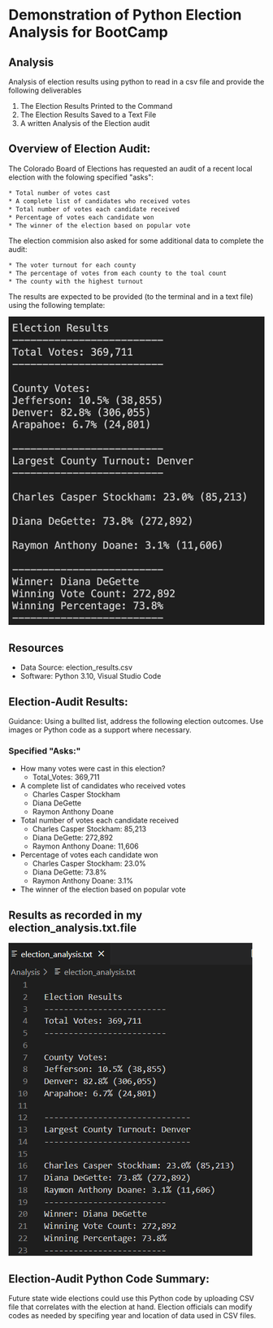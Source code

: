 # Demonstration of Python Election Analysis for BootCamp 

## Analysis
Analysis of election results using python to read in a csv file and provide the following deliverables
1. The Election Results Printed to the Command 
2. The Election Results Saved to a Text File
3. A written Analysis of the Election audit

## Overview of Election Audit:
The Colorado Board of Elections has requested an audit of a recent local election with the folowing specified "asks":

    * Total number of votes cast
    * A complete list of candidates who received votes
    * Total number of votes each candidate received
    * Percentage of votes each candidate won
    * The winner of the election based on popular vote

The election commision also asked for some additional data to complete the audit:

    * The voter turnout for each county
    * The percentage of votes from each county to the toal count
    * The county with the highest turnout

The results are expected to be provided (to the terminal and in a text file) using the following template:

![Expected Output](./Images/data-Module-3-Challenge-election-results-1.png)

## Resources
* Data Source: election_results.csv
* Software: Python 3.10, Visual Studio Code 

## Election-Audit Results: 
Guidance: Using a bullted list, address the following election outcomes. Use images or Python code as a support where necessary.

### Specified "Asks:"
* How many votes were cast in this election?
    - Total_Votes: 369,711
* A complete list of candidates who received votes
    - Charles Casper Stockham
    - Diana DeGette
    - Raymon Anthony Doane
* Total number of votes each candidate received
    - Charles Casper Stockham: 85,213
    - Diana DeGette: 272,892
    - Raymon Anthony Doane: 11,606
* Percentage of votes each candidate won
    - Charles Casper Stockham: 23.0% 
    - Diana DeGette: 73.8% 
    - Raymon Anthony Doane: 3.1%
* The winner of the election based on popular vote


## Results as recorded in my election_analysis.txt.file
![my analysis](./Images/election_analysis.txt.png.png)

## Election-Audit Python Code Summary:
Future state wide elections could use this Python code by uploading CSV file that correlates with the election at hand.
Election officials can modify codes as needed by specifing year and location of data used in CSV files. 
 














